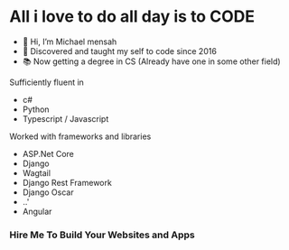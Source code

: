 # All i love to do all day is to CODE

- 👋 Hi, I’m Michael mensah
- 👀 Discovered and taught my self to code since 2016
- 📚 Now getting a degree in CS (Already have one in some other field)

Sufficiently fluent in 
- c#
- Python
- Typescript / Javascript

Worked with frameworks and libraries
- ASP.Net Core
- Django
- Wagtail
- Django Rest Framework
- Django Oscar
- ..'
- Angular

### Hire Me To Build Your Websites and Apps
